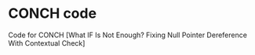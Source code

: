 # CONCH code
Code for CONCH [What IF Is Not Enough? Fixing Null Pointer Dereference With Contextual Check]
